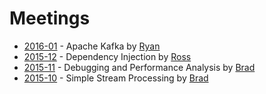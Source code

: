 # Meetings

* [2016-01](2016-01.md) - Apache Kafka by [Ryan](https://twitter.com/ryan_d_hartman)
* [2015-12](http://www.meetup.com/IndyScala/events/226363516/) - Dependency Injection by [Ross](https://twitter.com/rossabaker)
* [2015-11](http://www.meetup.com/IndyScala/events/226059552/) - Debugging and Performance Analysis by [Brad](https://twitter.com/bfritz)
* [2015-10](http://www.meetup.com/IndyScala/events/224887884/) - Simple Stream Processing by [Brad](https://twitter.com/bfritz)

